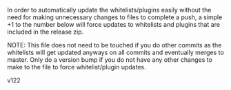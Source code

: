 In order to automatically update the whitelists/plugins easily without the need for making unnecessary changes to files to complete a push, a simple +1 to the number below will force updates to whitelists and plugins that are included in the release zip.

NOTE: This file does not need to be touched if you do other commits as the whitelists will get updated anyways on all commits and eventually merges to master. Only do a version bump if you do not have any other changes to make to the file to force whitelist/plugin updates.

v122
